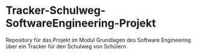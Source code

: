 # Tracker-Schulweg-SoftwareEngineering-Projekt
Repository für das Projekt im Modul Grundlagen des Software Engineering über ein Tracker für den Schulweg von Schülern
